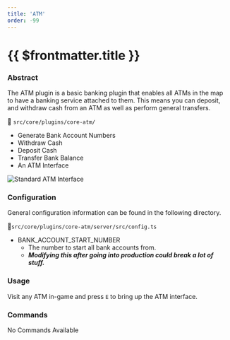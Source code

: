 ```yaml
---
title: 'ATM'
order: -99
---
```


# {{ $frontmatter.title }}

### Abstract

The ATM plugin is a basic banking plugin that enables all ATMs in the map to have a banking service attached to them. This means you can deposit, and withdraw cash from an ATM as well as perform general transfers.

📁 `src/core/plugins/core-atm/`

* Generate Bank Account Numbers
* Withdraw Cash
* Deposit Cash
* Transfer Bank Balance
* An ATM Interface

![Standard ATM Interface](https://i.imgur.com/D11jNNW.png)

### Configuration

General configuration information can be found in the following directory.

📁`src/core/plugins/core-atm/server/src/config.ts`

* BANK\_ACCOUNT\_START\_NUMBER
  * The number to start all bank accounts from.
  * _**Modifying this after going into production could break a lot of stuff.**_

### Usage

Visit any ATM in-game and press `E` to bring up the ATM interface.

### Commands

No Commands Available
